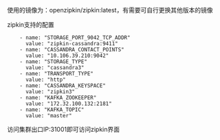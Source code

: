 使用的镜像为：openzipkin/zipkin:latest，有需要可自行更换其他版本的镜像


zipkin支持的配置


        - name: "STORAGE_PORT_9042_TCP_ADDR"
          value: "zipkin-cassandra:9411"
        - name: "CASSANDRA_CONTACT_POINTS"
          value: "10.106.39.210:9042"
        - name: "STORAGE_TYPE"
          value: "cassandra3"
        - name: "TRANSPORT_TYPE"
          value: "http"
        - name: "CASSANDRA_KEYSPACE"
          value: "zipkin3"
        - name: "KAFKA_ZOOKEEPER"
          value: "172.32.100.132:2181"
        - name: "KAFKA_TOPIC"
          value: "master"
       
       
访问集群出口IP:31001即可访问zipkin界面
